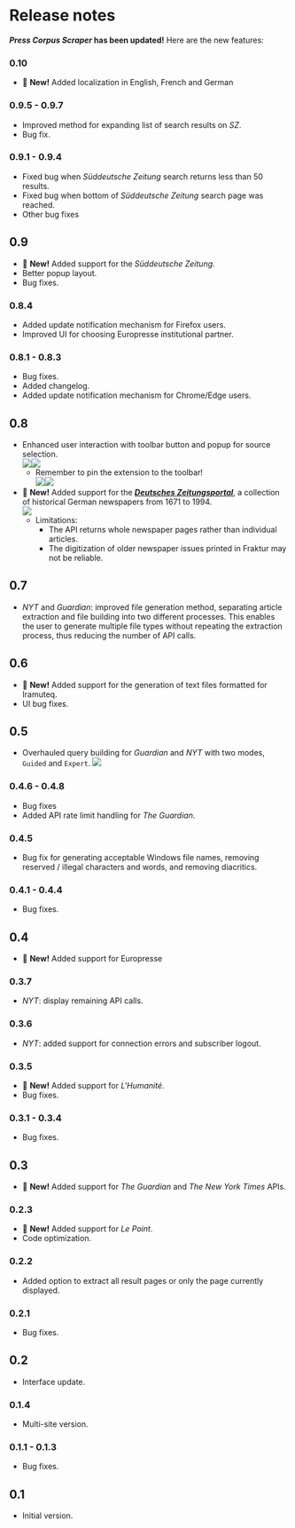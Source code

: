 # Release notes

**_Press Corpus Scraper_ has been updated!** Here are the new features:

### 0.10

-   📣 **New!** Added localization in English, French and German

### 0.9.5 - 0.9.7

-   Improved method for expanding list of search results on _SZ_.
-   Bug fix.

### 0.9.1 - 0.9.4

-   Fixed bug when _Süddeutsche Zeitung_ search returns less than 50 results.
-   Fixed bug when bottom of _Süddeutsche Zeitung_ search page was reached.
-   Other bug fixes

## 0.9

-   📣 **New!** Added support for the _Süddeutsche Zeitung_.
-   Better popup layout.
-   Bug fixes.

### 0.8.4

-   Added update notification mechanism for Firefox users.
-   Improved UI for choosing Europresse institutional partner.

### 0.8.1 - 0.8.3

-   Bug fixes.
-   Added changelog.
-   Added update notification mechanism for Chrome/Edge users.

## 0.8

-   Enhanced user interaction with toolbar button and popup for source selection.  
    <img src="images/pcs-popup.png" style="display: inline"/><img src="images/pcs-popup-europresse.png" style="display: inline"/>
    -   Remember to pin the extension to the toolbar!  
        <img src="images/pin-firefox.png" style="display: inline"/><img src="images/pin-chrome.png" style="display: inline"/>
-   📣 **New!** Added support for the [**_Deutsches Zeitungsportal_**](https://www.deutsche-digitale-bibliothek.de/newspaper?lang=en), a collection of historical German newspapers from 1671 to 1994.  
    <img src="images/dzp.png"/>
    -   Limitations:
        -   The API returns whole newspaper pages rather than individual articles.
        -   The digitization of older newspaper issues printed in Fraktur may not be reliable.

## 0.7

-   _NYT_ and _Guardian_: improved file generation method, separating article extraction and file building into two different processes. This enables the user to generate multiple file types without repeating the extraction process, thus reducing the number of API calls.

## 0.6

-   📣 **New!** Added support for the generation of text files formatted for Iramuteq.
-   UI bug fixes.

## 0.5

-   Overhauled query building for _Guardian_ and _NYT_ with two modes, `Guided` and `Expert`.
    <img src="images/guardian.png"/>

### 0.4.6 - 0.4.8

-   Bug fixes
-   Added API rate limit handling for _The Guardian_.

### 0.4.5

-   Bug fix for generating acceptable Windows file names, removing reserved / illegal characters and words, and removing diacritics.

### 0.4.1 - 0.4.4

-   Bug fixes.

## 0.4

-   📣 **New!** Added support for Europresse

### 0.3.7

-   _NYT_: display remaining API calls.

### 0.3.6

-   _NYT_: added support for connection errors and subscriber logout.

### 0.3.5

-   📣 **New!** Added support for _L'Humanité_.
-   Bug fixes.

### 0.3.1 - 0.3.4

-   Bug fixes.

## 0.3

-   📣 **New!** Added support for _The Guardian_ and _The New York Times_ APIs.

### 0.2.3

-   📣 **New!** Added support for _Le Point_.
-   Code optimization.

### 0.2.2

-   Added option to extract all result pages or only the page currently displayed.

### 0.2.1

-   Bug fixes.

## 0.2

-   Interface update.

### 0.1.4

-   Multi-site version.

### 0.1.1 - 0.1.3

-   Bug fixes.

## 0.1

-   Initial version.
